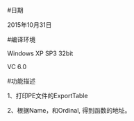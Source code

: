 #日期

2015年10月31日

#编译环境

Windows XP SP3 32bit

VC 6.0

#功能描述

1、打印PE文件的ExportTable

2、根据Name，和Ordinal, 得到函数的地址。


